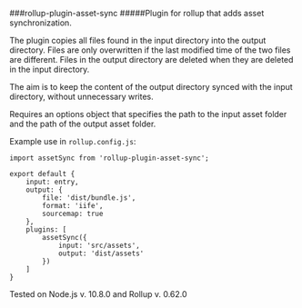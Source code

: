 ###rollup-plugin-asset-sync
#####Plugin for rollup that adds asset synchronization.

The plugin copies all files found in the input directory into the output directory.
Files are only overwritten if the last modified time of the two files are different.
Files in the output directory are deleted when they are deleted in the input directory.

The aim is to keep the content of the output directory synced with the input directory, without unnecessary writes.


Requires an options object that specifies the path to the input asset folder and the path of the output asset folder.

Example use in `rollup.config.js`:

```
import assetSync from 'rollup-plugin-asset-sync';

export default {
    input: entry,
    output: {
        file: 'dist/bundle.js',
        format: 'iife',
        sourcemap: true
    },
    plugins: [
        assetSync({
            input: 'src/assets',
            output: 'dist/assets'
        })
    ]
}
```

Tested on Node.js v. 10.8.0 and Rollup v. 0.62.0